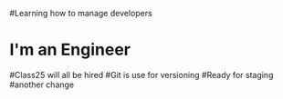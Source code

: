 #Learning how to manage developers
# I'm an Engineer 
#Class25 will all be hired
#Git is use for versioning 
#Ready for staging
#another change